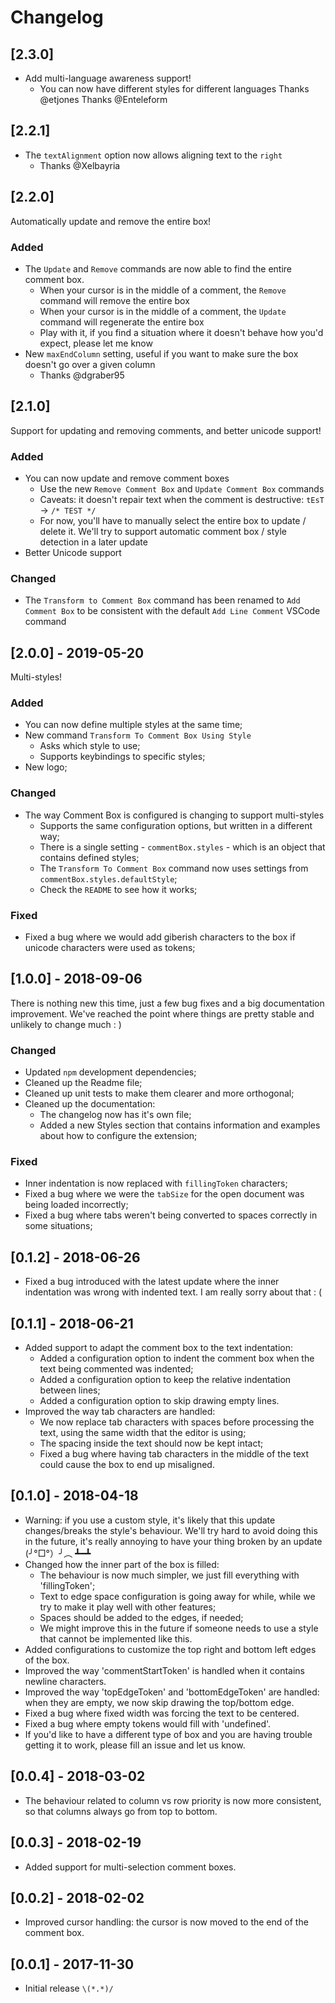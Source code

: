 # Changelog
## [2.3.0]

- Add multi-language awareness support!
    - You can now have different styles for different languages
    Thanks @etjones
    Thanks @Enteleform

## [2.2.1]

- The `textAlignment` option now allows aligning text to the `right`
    - Thanks @Xelbayria

## [2.2.0]

Automatically update and remove the entire box!

### Added

- The `Update` and `Remove` commands are now able to find the entire comment box.
    - When your cursor is in the middle of a comment, the `Remove` command will remove the entire box
    - When your cursor is in the middle of a comment, the `Update` command will regenerate the entire box
    - Play with it, if you find a situation where it doesn't behave how you'd expect, please let me know
- New `maxEndColumn` setting, useful if you want to make sure the box doesn't go over a given column
    - Thanks @dgraber95

## [2.1.0]

Support for updating and removing comments, and better unicode support!

### Added

- You can now update and remove comment boxes
    - Use the new `Remove Comment Box` and `Update Comment Box` commands
    - Caveats: it doesn't repair text when the comment is destructive: `tEsT` -> `/* TEST */`
    - For now, you'll have to manually select the entire box to update / delete it. We'll try to support automatic comment box / style detection in a later update
- Better Unicode support

### Changed

- The `Transform to Comment Box` command has been renamed to `Add Comment Box` to be consistent with the default `Add Line Comment` VSCode command

## [2.0.0] - 2019-05-20

Multi-styles!

### Added
- You can now define multiple styles at the same time;
- New command `Transform To Comment Box Using Style`
    - Asks which style to use;
    - Supports keybindings to specific styles;
- New logo;

### Changed
- The way Comment Box is configured is changing to support multi-styles
    - Supports the same configuration options, but written in a different way;
    - There is a single setting - `commentBox.styles` - which is an object that contains defined styles;
    - The `Transform To Comment Box` command now uses settings from `commentBox.styles.defaultStyle`;
    - Check the `README` to see how it works;

### Fixed
- Fixed a bug where we would add giberish characters to the box if unicode characters were used as tokens;

## [1.0.0] - 2018-09-06
There is nothing new this time, just a few bug fixes and a big documentation improvement. We've reached the point where things are pretty stable and unlikely to change much : )

### Changed
- Updated `npm` development dependencies;
- Cleaned up the Readme file;
- Cleaned up unit tests to make them clearer and more orthogonal;
- Cleaned up the documentation:
    - The changelog now has it's own file;
    - Added a new Styles section that contains information and examples about how to configure the extension;

### Fixed
- Inner indentation is now replaced with `fillingToken` characters;
- Fixed a bug where we were the `tabSize` for the open document was being loaded incorrectly;
- Fixed a bug where tabs weren't being converted to spaces correctly in some situations;

## [0.1.2] - 2018-06-26
- Fixed a bug introduced with the latest update where the inner indentation was wrong with indented text. I am really sorry about that : (

## [0.1.1] - 2018-06-21
- Added support to adapt the comment box to the text indentation:
    - Added a configuration option to indent the comment box when the text being commented was indented;
    - Added a configuration option to keep the relative indentation between lines;
    - Added a configuration option to skip drawing empty lines.
- Improved the way tab characters are handled:
    - We now replace tab characters with spaces before processing the text, using the same width that the editor is using;
    - The spacing inside the text should now be kept intact;
    - Fixed a bug where having tab characters in the middle of the text could cause the box to end up misaligned.

## [0.1.0] - 2018-04-18
- Warning: if you use a custom style, it's likely that this update changes/breaks the style's behaviour. We'll try hard to avoid doing this in the future, it's really annoying to have your thing broken by an update (╯°□°）╯︵ ┻━┻
- Changed how the inner part of the box is filled:
    - The behaviour is now much simpler, we just fill everything with 'fillingToken';
    - Text to edge space configuration is going away for while, while we try to make it play well with other features;
    - Spaces should be added to the edges, if needed;
    - We might improve this in the future if someone needs to use a style that cannot be implemented like this.
- Added configurations to customize the top right and bottom left edges of the box.
- Improved the way 'commentStartToken' is handled when it contains newline characters.
- Improved the way 'topEdgeToken' and 'bottomEdgeToken' are handled: when they are empty, we now skip drawing the top/bottom  edge.
- Fixed a bug where fixed width was forcing the text to be centered.
- Fixed a bug where empty tokens would fill with 'undefined'.
- If you'd like to have a different type of box and you are having trouble getting it to work, please fill an issue and let us know.

## [0.0.4] - 2018-03-02
- The behaviour related to column vs row priority is now more consistent, so that columns always go from top to bottom.

## [0.0.3] - 2018-02-19
- Added support for multi-selection comment boxes.

## [0.0.2] - 2018-02-02
- Improved cursor handling: the cursor is now moved to the end of the comment box.

## [0.0.1] - 2017-11-30
- Initial release `\(*.*)/`

